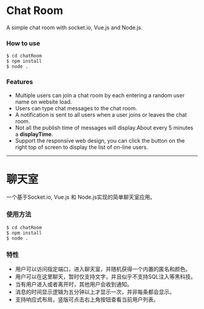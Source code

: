 # Chat Room
A simple chat room with socket.io, Vue.js and Node.js.

### How to use

```
$ cd chatRoom
$ npm install
$ node .
```

### Features
* Multiple users can join a chat room by each entering a random user name on website load.
* Users can type chat messages to the chat room.
* A notification is sent to all users when a user joins or leaves the chat room.
* Not all the publish time of messages will  display.About every 5 minutes a **displayTime**.
* Support the responsive web design, you can click the button on the right top of screen to display the list of on-line users.  

---

# 聊天室
一个基于Socket.io, Vue.js 和 Node.js实现的简单聊天室应用。

### 使用方法

```
$ cd chatRoom
$ npm install
$ node .
```

### 特性
* 用户可以访问指定端口，进入聊天室，并随机获得一个内置的匿名和颜色。
* 用户可以在这里聊天，暂时仅支持文字，并且似乎不支持SQL注入等黑科技。
* 当有用户进入或者离开时，其他用户会收到通知。
* 消息的时间显示逻辑为五分钟以上才显示一次，并非每条都会显示。
* 支持响应式布局，竖版可点击右上角按钮查看当前用户列表。
